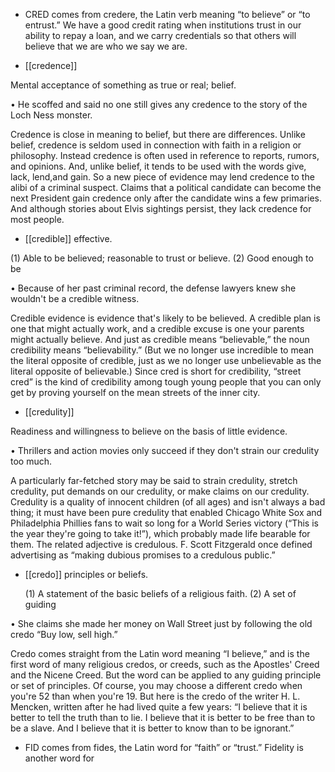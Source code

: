 - CRED  comes  from  credere,  the  Latin  verb  meaning  “to  believe”  or  “to  entrust.”  We  have  a  good
credit  rating  when  institutions  trust  in  our  ability  to  repay  a  loan,  and  we  carry  credentials  so  that
others will believe that we are who we say we are.

- [[credence]] 

 Mental acceptance of something as true or real; belief. 

• He scoffed and said no one still gives any credence to the story of the Loch Ness monster. 

Credence is close in meaning to belief, but there are differences. Unlike belief, credence is seldom
used in connection with faith in a religion or philosophy. Instead credence is often used in reference
to reports, rumors, and opinions. And, unlike belief,  it  tends  to  be  used  with  the  words  give,  lack,
lend,and gain.  So  a  new  piece  of  evidence  may  lend  credence  to  the  alibi  of  a  criminal  suspect.
Claims that a political candidate can become the next President gain credence only after the candidate
wins a few primaries. And although stories about Elvis sightings persist, they lack credence for most
people.

- [[credible]] 
effective. 

 (1) Able to be believed; reasonable to trust or believe. (2) Good enough to be

• Because of her past criminal record, the defense lawyers knew she wouldn't be a credible witness. 

Credible evidence is evidence that's likely to be believed. A credible plan is one that might actually
work, and a credible excuse is one your parents might actually believe. And just as credible means
“believable,” the noun credibility means “believability.” (But we no longer use incredible to mean
the  literal  opposite  of  credible,  just  as  we  no  longer  use  unbelievable  as  the  literal  opposite  of
believable.) Since cred is short for credibility, “street cred” is the kind of credibility among tough
young people that you can only get by proving yourself on the mean streets of the inner city.

- [[credulity]] 

 Readiness and willingness to believe on the basis of little evidence. 

• Thrillers and action movies only succeed if they don't strain our credulity too much. 

A particularly far-fetched story may be said to strain credulity, stretch credulity, put demands on our
credulity, or make claims on our credulity. Credulity is a quality of innocent children (of all ages) and
isn't  always  a  bad  thing;  it  must  have  been  pure  credulity  that  enabled  Chicago  White  Sox  and
Philadelphia Phillies fans to wait so long for a World Series victory (“This is the year they're going
to take it!”), which probably made life bearable for them. The related adjective is credulous. F. Scott
Fitzgerald once defined advertising as “making dubious promises to a credulous public.”

- [[credo]] 
principles or beliefs. 

  (1)  A  statement  of  the  basic  beliefs  of  a  religious  faith.  (2)  A  set  of  guiding

• She claims she made her money on Wall Street just by following the old credo “Buy low, sell high.” 

Credo comes straight from the Latin word meaning “I believe,” and is the first word of many religious
credos, or creeds, such as the Apostles' Creed and the Nicene Creed. But the word can be applied to
any guiding principle or set of principles. Of course, you may choose a different credo when you're
52 than when you're 19. But here is the credo of the writer H. L. Mencken, written after he had lived
quite a few years: “I believe that it is better to tell the truth than to lie. I believe that it is better to be
free than to be a slave. And I believe that it is better to know than to be ignorant.”

- FID  comes  from  fides,  the  Latin  word  for  “faith”  or  “trust.”  Fidelity  is  another  word  for
